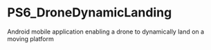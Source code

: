 # PS6_DroneDynamicLanding
Android mobile application enabling a drone to dynamically land on a moving platform
